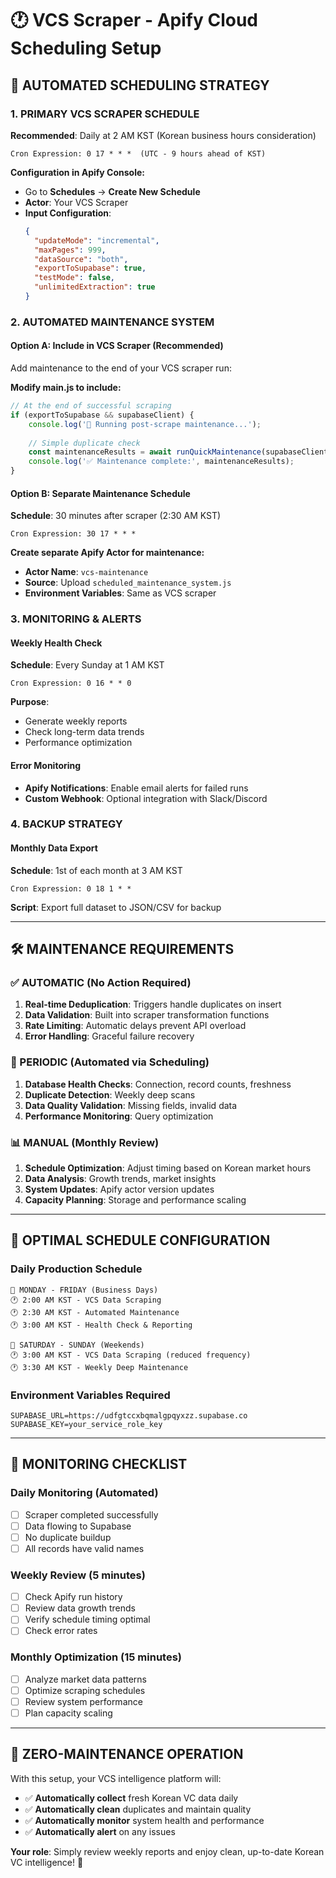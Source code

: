 # 🕐 VCS Scraper - Apify Cloud Scheduling Setup

## 🚀 **AUTOMATED SCHEDULING STRATEGY**

### **1. PRIMARY VCS SCRAPER SCHEDULE**
**Recommended**: Daily at 2 AM KST (Korean business hours consideration)

```
Cron Expression: 0 17 * * *  (UTC - 9 hours ahead of KST)
```

**Configuration in Apify Console:**
- Go to **Schedules** → **Create New Schedule**
- **Actor**: Your VCS Scraper
- **Input Configuration**:
  ```json
  {
    "updateMode": "incremental",
    "maxPages": 999,
    "dataSource": "both",
    "exportToSupabase": true,
    "testMode": false,
    "unlimitedExtraction": true
  }
  ```

### **2. AUTOMATED MAINTENANCE SYSTEM**

#### **Option A: Include in VCS Scraper (Recommended)**
Add maintenance to the end of your VCS scraper run:

**Modify main.js to include:**
```javascript
// At the end of successful scraping
if (exportToSupabase && supabaseClient) {
    console.log('🔧 Running post-scrape maintenance...');
    
    // Simple duplicate check
    const maintenanceResults = await runQuickMaintenance(supabaseClient);
    console.log('✅ Maintenance complete:', maintenanceResults);
}
```

#### **Option B: Separate Maintenance Schedule**
**Schedule**: 30 minutes after scraper (2:30 AM KST)
```
Cron Expression: 30 17 * * *
```

**Create separate Apify Actor for maintenance:**
- **Actor Name**: `vcs-maintenance`
- **Source**: Upload `scheduled_maintenance_system.js`
- **Environment Variables**: Same as VCS scraper

### **3. MONITORING & ALERTS**

#### **Weekly Health Check**
**Schedule**: Every Sunday at 1 AM KST
```
Cron Expression: 0 16 * * 0
```

**Purpose**: 
- Generate weekly reports
- Check long-term data trends
- Performance optimization

#### **Error Monitoring**
- **Apify Notifications**: Enable email alerts for failed runs
- **Custom Webhook**: Optional integration with Slack/Discord

### **4. BACKUP STRATEGY**

#### **Monthly Data Export**
**Schedule**: 1st of each month at 3 AM KST
```
Cron Expression: 0 18 1 * *
```

**Script**: Export full dataset to JSON/CSV for backup

---

## 🛠️ **MAINTENANCE REQUIREMENTS**

### **✅ AUTOMATIC (No Action Required)**
1. **Real-time Deduplication**: Triggers handle duplicates on insert
2. **Data Validation**: Built into scraper transformation functions  
3. **Rate Limiting**: Automatic delays prevent API overload
4. **Error Handling**: Graceful failure recovery

### **🔧 PERIODIC (Automated via Scheduling)**
1. **Database Health Checks**: Connection, record counts, freshness
2. **Duplicate Detection**: Weekly deep scans
3. **Data Quality Validation**: Missing fields, invalid data
4. **Performance Monitoring**: Query optimization

### **📊 MANUAL (Monthly Review)**
1. **Schedule Optimization**: Adjust timing based on Korean market hours
2. **Data Analysis**: Growth trends, market insights
3. **System Updates**: Apify actor version updates
4. **Capacity Planning**: Storage and performance scaling

---

## 🎯 **OPTIMAL SCHEDULE CONFIGURATION**

### **Daily Production Schedule**
```
📅 MONDAY - FRIDAY (Business Days)
🕐 2:00 AM KST - VCS Data Scraping
🕐 2:30 AM KST - Automated Maintenance  
🕐 3:00 AM KST - Health Check & Reporting

📅 SATURDAY - SUNDAY (Weekends)  
🕐 3:00 AM KST - VCS Data Scraping (reduced frequency)
🕐 3:30 AM KST - Weekly Deep Maintenance
```

### **Environment Variables Required**
```
SUPABASE_URL=https://udfgtccxbqmalgpqyxzz.supabase.co
SUPABASE_KEY=your_service_role_key
```

---

## 🚨 **MONITORING CHECKLIST**

### **Daily Monitoring (Automated)**
- [ ] Scraper completed successfully
- [ ] Data flowing to Supabase  
- [ ] No duplicate buildup
- [ ] All records have valid names

### **Weekly Review (5 minutes)**
- [ ] Check Apify run history
- [ ] Review data growth trends
- [ ] Verify schedule timing optimal
- [ ] Check error rates

### **Monthly Optimization (15 minutes)**
- [ ] Analyze market data patterns
- [ ] Optimize scraping schedules
- [ ] Review system performance
- [ ] Plan capacity scaling

---

## 🎉 **ZERO-MAINTENANCE OPERATION**

With this setup, your VCS intelligence platform will:
- ✅ **Automatically collect** fresh Korean VC data daily
- ✅ **Automatically clean** duplicates and maintain quality  
- ✅ **Automatically monitor** system health and performance
- ✅ **Automatically alert** on any issues

**Your role**: Simply review weekly reports and enjoy clean, up-to-date Korean VC intelligence! 🚀 